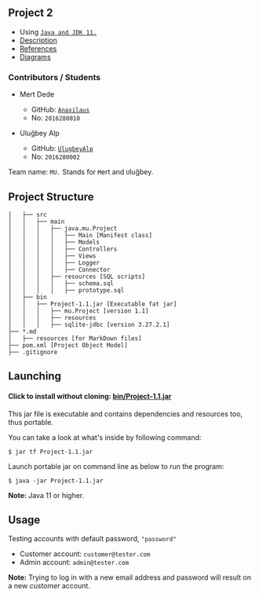 ## Project 2

- Using [`Java and JDK 11.`](https://www.oracle.com/technetwork/java/javase/downloads/jdk11-downloads-5066655.html)
- [Description](./DESCRIPTION.md)
- [References](./REFERENCES.md)
- [Diagrams](./DIAGRAMS.md)

### Contributors / Students

- Mert Dede
    - GitHub: [`Anaxilaus`](https://github.com/Anaxilaus)
    - No: `2016280010`

- Uluğbey Alp
    - GitHub: [`UlugbeyAlp`](https://github.com/UlugbeyAlp)
    - No: `2016280002`
    
Team name: `MU.` Stands for `M`ert and  `U`luğbey.


## Project Structure

```
│   ├── src
│   │   ├── main
│   │   │   ├── java.mu.Project
│   │   │   │   ├── Main [Manifest class]
│   │   │   │   ├── Models
│   │   │   │   ├── Controllers
│   │   │   │   ├── Views
│   │   │   │   ├── Logger
│   │   │   │   ├── Connector
│   │   │   ├── resources [SQL scripts]
│   │   │   │   ├── schema.sql
│   │   │   │   ├── prototype.sql
│   ├── bin
│   │   ├── Project-1.1.jar [Executable fat jar]
│   │   │   ├── mu.Project [version 1.1]
│   │   │   ├── resources
│   │   │   ├── sqlite-jdbc [version 3.27.2.1]
├── *.md
│   ├── resources [for MarkDown files]
├── pom.xml [Project Object Model]
├── .gitignore
```

## Launching

#### Click to install without cloning: [bin/Project-1.1.jar](./bin/Project-1.1.jar?raw=yes)

This jar file is executable and contains dependencies and resources too, thus portable.


You can take a look at what's inside by following command:

```
$ jar tf Project-1.1.jar
```

Launch portable jar on command line as below to run the program:

```
$ java -jar Project-1.1.jar
```

**Note:** Java 11 or higher.

## Usage
Testing accounts with default password, `"password"`

- Customer account: `customer@tester.com`
- Admin account: `admin@tester.com`
	
**Note:** Trying to log in with a new email address and password will result on a new *customer* account.

